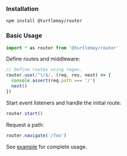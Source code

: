 ### Installation

```
npm install @turtlemay/router
```

### Basic Usage

```javascript
import * as router from '@turtlemay/router'
```

Define routes and middleware:

```javascript
// Define routes using regex.
router.use(/^\/$/, (req, res, next) => {
  console.assert(req.path === '/')
  next()
})
```

Start event listeners and handle the initial route:

```javascript
router.start()
```

Request a path:

```javascript
router.navigate('/foo')
```

See [example](./example) for complete usage.